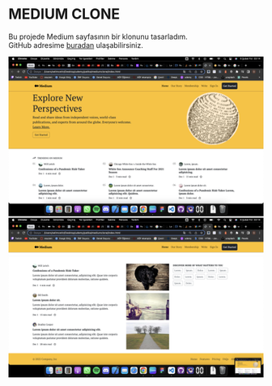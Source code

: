 # MEDIUM CLONE

Bu projede Medium sayfasının bir klonunu tasarladım.  
GitHub adresime [buradan](github.com/selimctn) ulaşabilirsiniz.

![Örnek Resim](image/medium-clone.png)  
![Örnek Resim](image/medium-clone-2.png)
